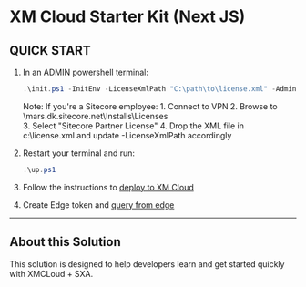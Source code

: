 # XM Cloud Starter Kit (Next JS)

## QUICK START

1. In an ADMIN powershell terminal:

    ```ps1
    .\init.ps1 -InitEnv -LicenseXmlPath "C:\path\to\license.xml" -AdminPassword "DesiredAdminPassword"
    ```

    Note: If you're a Sitecore employee:
        1. Connect to VPN
        2. Browse to \\mars.dk.sitecore.net\Installs\Licenses\
        3. Select "Sitecore Partner License"
        4. Drop the XML file in c:\license.xml and update -LicenseXmlPath accordingly

2. Restart your terminal and run:

    ```ps1
    .\up.ps1
    ```

3. Follow the instructions to [deploy to XM Cloud](#deploy-to-xmcloud)

4. Create Edge token and [query from edge](#query-edge)

*** 

## About this Solution
This solution is designed to help developers learn and get started quickly
with XMCLoud + SXA.


